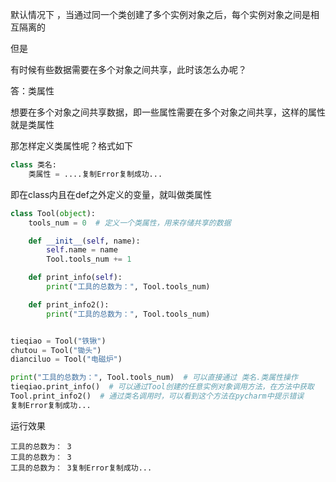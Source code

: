 默认情况下 ，当通过同一个类创建了多个实例对象之后，每个实例对象之间是相互隔离的

但是

有时候有些数据需要在多个对象之间共享，此时该怎么办呢？

答：类属性

想要在多个对象之间共享数据，即一些属性需要在多个对象之间共享，这样的属性就是类属性

那怎样定义类属性呢？格式如下

```python
class 类名:
    类属性 = ....复制Error复制成功...
```

即在class内且在def之外定义的变量，就叫做类属性

```python
class Tool(object):
    tools_num = 0  # 定义一个类属性，用来存储共享的数据

    def __init__(self, name):
        self.name = name
        Tool.tools_num += 1

    def print_info(self):
        print("工具的总数为：", Tool.tools_num)

    def print_info2():
        print("工具的总数为：", Tool.tools_num)


tieqiao = Tool("铁锹")
chutou = Tool("锄头")
dianciluo = Tool("电磁炉")

print("工具的总数为：", Tool.tools_num)  # 可以直接通过 类名.类属性操作
tieqiao.print_info()  # 可以通过Tool创建的任意实例对象调用方法，在方法中获取
Tool.print_info2()  # 通过类名调用时，可以看到这个方法在pycharm中提示错误
复制Error复制成功...
```

运行效果

```
工具的总数为： 3
工具的总数为： 3
工具的总数为： 3复制Error复制成功...
```